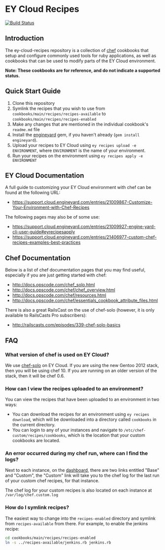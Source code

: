 # EY Cloud Recipes

[![Build Status](https://secure.travis-ci.org/engineyard/ey-cloud-recipes.png)](http://travis-ci.org/engineyard/ey-cloud-recipes)

## Introduction

The ey-cloud-recipes repository is a collection of [chef](http://wiki.opscode.com/display/chef/Home) cookbooks that setup and configure commonly used tools for ruby applications, as well as cookbooks that can be used to modify parts of the EY Cloud environment.

**Note: These cookbooks are for reference, and do not indicate a supported status.**

## Quick Start Guide

1. Clone this repository
2. Symlink the recipes that you wish to use from `cookbooks/main/recipes/recipes-available` to `cookbooks/main/recipes/recipes-enabled`
3. Make any changes that are mentioned in the individual cookbook's `readme.md` file
4. Install the [engineyard](https://github.com/engineyard/engineyard) gem, if you haven't already (`gem install engineyard`).
5. Upload your recipes to EY Cloud using `ey recipes upload -e ENVIRONMENT`, where `ENVIRONMENT` is the name of your environment.
6. Run your recipes on the environment using `ey recipes apply -e ENVIRONMENT`

## EY Cloud Documentation

A full guide to customizing your EY Cloud environment with chef can be found at the following URL:

- https://support.cloud.engineyard.com/entries/21009867-Customize-Your-Environment-with-Chef-Recipes

The following pages may also be of some use:

- https://support.cloud.engineyard.com/entries/21009927-engine-yard-cli-user-guide#eyrecipesapply
- https://support.cloud.engineyard.com/entries/21406977-custom-chef-recipes-examples-best-practices

## Chef Documentation

Below is a list of chef documentation pages that you may find useful, especially if you are just getting started with chef:

- http://docs.opscode.com/chef_solo.html
- http://docs.opscode.com/chef/chef_overview.html
- http://docs.opscode.com/chef/resources.html
- http://docs.opscode.com/chef/essentials_cookbook_attribute_files.html

There is also a great RailsCast on the use of chef-solo (however, it is only available to RailsCasts Pro subscribers):

- http://railscasts.com/episodes/339-chef-solo-basics

## FAQ

### What version of chef is used on EY Cloud?

We use [chef-solo](http://docs.opscode.com/chef_solo.html) on EY Cloud. If you are using the new Gentoo 2012 stack, then you will be using chef 10. If you are running on an older version of the stack, then it will be chef 0.6.

### How can I view the recipes uploaded to an environment?

You can view the recipes that have been uploaded to an environment in two ways:

- You can download the recipes for an environment using `ey recipes download`, which will be downloaded into a directory called `cookbooks` in the current directory.
- You can login to any of your instances and navigate to `/etc/chef-custom/recipes/cookbooks`, which is the location that your custom cookbooks are located.

### An error occurred during my chef run, where can I find the logs?

Next to each instance, on the [dashboard](https://cloud.engineyard.com/), there are two links entitled "Base" and "Custom", the "Custom" link will take you to the chef log for the last run of your custom chef recipes, for that instance.

The chef log for your custom recipes is also located on each instance at `/var/log/chef.custom.log`

### How do I symlink recipes?

The easiest way to change into the `recipes-enabled` directory and symlink from `recipes-available` from there. For example, to enable the jenkins recipe:

```bash
cd cookbooks/main/recipes/recipes-enabled
ln -s ../recipes-available/jenkins.rb jenkins.rb
```
